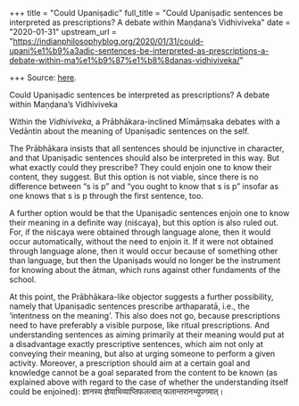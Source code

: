 +++
title = "Could Upaniṣadic"
full_title = "Could Upaniṣadic sentences be interpreted as prescriptions? A debate within Maṇḍana’s Vidhiviveka"
date = "2020-01-31"
upstream_url = "https://indianphilosophyblog.org/2020/01/31/could-upani%e1%b9%a3adic-sentences-be-interpreted-as-prescriptions-a-debate-within-ma%e1%b9%87%e1%b8%8danas-vidhiviveka/"

+++
Source: [here](https://indianphilosophyblog.org/2020/01/31/could-upani%e1%b9%a3adic-sentences-be-interpreted-as-prescriptions-a-debate-within-ma%e1%b9%87%e1%b8%8danas-vidhiviveka/).

Could Upaniṣadic sentences be interpreted as prescriptions? A debate within Maṇḍana’s Vidhiviveka

Within the *Vidhiviveka*, a Prābhākara-inclined Mīmāṃsaka debates with a
Vedāntin about the meaning of Upaniṣadic sentences on the self.

The Prābhākara insists that all sentences should be injunctive in
character, and that Upaniṣadic sentences should also be interpreted in
this way. But what exactly could they prescribe? They could enjoin one
to know their content, they suggest. But this option is not viable,
since there is no difference between “s is p” and “you ought to know
that s is p” insofar as one knows that s is p through the first
sentence, too.

A further option would be that the Upaniṣadic sentences enjoin one to
know their meaning in a definite way (niścaya), but this option is also
ruled out. For, if the niścaya were obtained through language alone,
then it would occur automatically, without the need to enjoin it. If it
were not obtained through language alone, then it would occur because of
something other than language, but then the Upaniṣads would no longer be
the instrument for knowing about the ātman, which runs against other
fundaments of the school.

At this point, the Prābhākara-like objector suggests a further
possibility, namely that Upaniṣadic sentences prescribe arthaparatā,
i.e., the ‘intentness on the meaning’. This also does not go, because
prescriptions need to have preferably a visible purpose, like ritual
prescriptions. And understanding sentences as aiming primarily at their
meaning would put at a disadvantage exactly prescriptive sentences,
which aim not only at conveying their meaning, but also at urging
someone to perform a given activity. Moreover, a prescription should aim
at a certain goal and knowledge cannot be a goal separated from the
content to be known (as explained above with regard to the case of
whether the understanding itself could be enjoined): ज्ञानस्य
ज्ञेयाभिव्याप्तिफलत्वात् फलान्तरानभ्युपगमात्।
